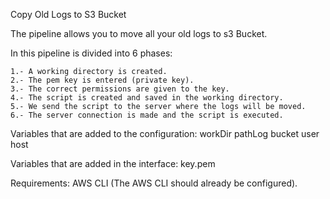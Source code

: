 Copy Old Logs to S3 Bucket

The pipeline allows you to move all your old logs to s3 Bucket.

In this pipeline is divided into 6 phases:

    1.- A working directory is created.
    2.- The pem key is entered (private key).
    3.- The correct permissions are given to the key.
    4.- The script is created and saved in the working directory.
    5.- We send the script to the server where the logs will be moved.
    6.- The server connection is made and the script is executed.

Variables that are added to the configuration:
    workDir
    pathLog
    bucket
    user
    host

Variables that are added in the interface:
    key.pem

Requirements:
    AWS CLI (The AWS CLI should already be configured).
